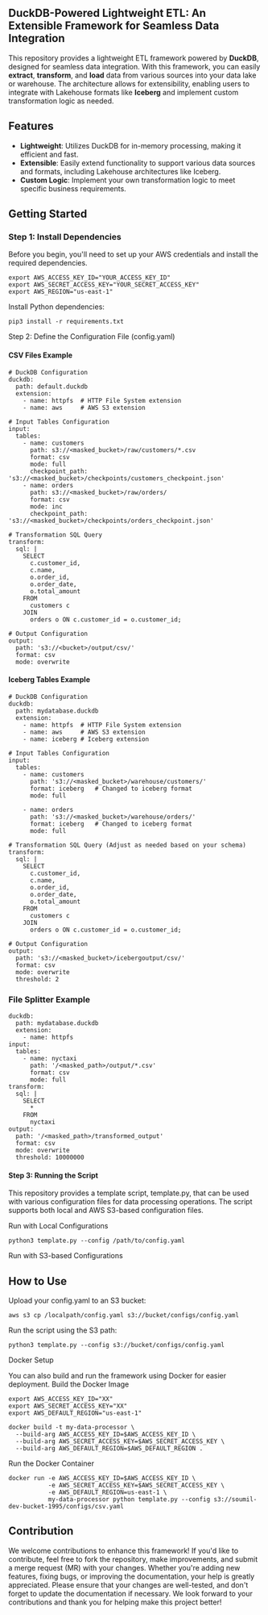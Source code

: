 ## DuckDB-Powered Lightweight ETL: An Extensible Framework for Seamless Data Integration


This repository provides a lightweight ETL framework powered by **DuckDB**, designed for seamless data integration. With this framework, you can easily **extract**, **transform**, and **load** data from various sources into your data lake or warehouse. The architecture allows for extensibility, enabling users to integrate with Lakehouse formats like **Iceberg** and implement custom transformation logic as needed.


## Features

- **Lightweight**: Utilizes DuckDB for in-memory processing, making it efficient and fast.
- **Extensible**: Easily extend functionality to support various data sources and formats, including Lakehouse architectures like Iceberg.
- **Custom Logic**: Implement your own transformation logic to meet specific business requirements.

## Getting Started

### Step 1: Install Dependencies


Before you begin, you'll need to set up your AWS credentials and install the required dependencies.

```
export AWS_ACCESS_KEY_ID="YOUR_ACCESS_KEY_ID"
export AWS_SECRET_ACCESS_KEY="YOUR_SECRET_ACCESS_KEY"
export AWS_REGION="us-east-1"

```
Install Python dependencies:
```
pip3 install -r requirements.txt
```

Step 2: Define the Configuration File (config.yaml)


#### CSV Files Example
```
# DuckDB Configuration
duckdb:
  path: default.duckdb
  extension:
    - name: httpfs  # HTTP File System extension
    - name: aws     # AWS S3 extension

# Input Tables Configuration
input:
  tables:
    - name: customers
      path: s3://<masked_bucket>/raw/customers/*.csv
      format: csv
      mode: full
      checkpoint_path: 's3://<masked_bucket>/checkpoints/customers_checkpoint.json'
    - name: orders
      path: s3://<masked_bucket>/raw/orders/
      format: csv
      mode: inc
      checkpoint_path: 's3://<masked_bucket>/checkpoints/orders_checkpoint.json'

# Transformation SQL Query
transform:
  sql: |
    SELECT 
      c.customer_id, 
      c.name, 
      o.order_id, 
      o.order_date, 
      o.total_amount 
    FROM 
      customers c 
    JOIN 
      orders o ON c.customer_id = o.customer_id;

# Output Configuration
output:
  path: 's3://<bucket>/output/csv/'
  format: csv
  mode: overwrite

```
#### Iceberg Tables Example

```
# DuckDB Configuration
duckdb:
  path: mydatabase.duckdb
  extension:
    - name: httpfs  # HTTP File System extension
    - name: aws     # AWS S3 extension
    - name: iceberg # Iceberg extension

# Input Tables Configuration
input:
  tables:
    - name: customers
      path: 's3://<masked_bucket>/warehouse/customers/'
      format: iceberg   # Changed to iceberg format
      mode: full

    - name: orders
      path: 's3://<masked_bucket>/warehouse/orders/'
      format: iceberg   # Changed to iceberg format
      mode: full

# Transformation SQL Query (Adjust as needed based on your schema)
transform:
  sql: |
    SELECT 
      c.customer_id, 
      c.name, 
      o.order_id, 
      o.order_date, 
      o.total_amount 
    FROM 
      customers c 
    JOIN 
      orders o ON c.customer_id = o.customer_id;

# Output Configuration
output:
  path: 's3://<masked_bucket>/icebergoutput/csv/'
  format: csv
  mode: overwrite
  threshold: 2

```
### File Splitter Example
```
duckdb:
  path: mydatabase.duckdb
  extension:
    - name: httpfs
input:
  tables:
    - name: nyctaxi
      path: '/<masked_path>/output/*.csv'
      format: csv
      mode: full
transform:
  sql: |
    SELECT 
      * 
    FROM 
      nyctaxi
output:
  path: '/<masked_path>/transformed_output'
  format: csv
  mode: overwrite
  threshold: 10000000

```


#### Step 3: Running the Script
This repository provides a template script, template.py, that can be used with various configuration files for data processing operations. The script supports both local and AWS S3-based configuration files.


Run with Local Configurations
```
python3 template.py --config /path/to/config.yaml

```
Run with S3-based Configurations

## How to Use

Upload your config.yaml to an S3 bucket:
```
aws s3 cp /localpath/config.yaml s3://bucket/configs/config.yaml
```

Run the script using the S3 path:
```
python3 template.py --config s3://bucket/configs/config.yaml

```

Docker Setup

You can also build and run the framework using Docker for easier deployment.
Build the Docker Image

```
export AWS_ACCESS_KEY_ID="XX"
export AWS_SECRET_ACCESS_KEY="XX"
export AWS_DEFAULT_REGION="us-east-1"

docker build -t my-data-processor \
  --build-arg AWS_ACCESS_KEY_ID=$AWS_ACCESS_KEY_ID \
  --build-arg AWS_SECRET_ACCESS_KEY=$AWS_SECRET_ACCESS_KEY \
  --build-arg AWS_DEFAULT_REGION=$AWS_DEFAULT_REGION .

```
Run the Docker Container
```
docker run -e AWS_ACCESS_KEY_ID=$AWS_ACCESS_KEY_ID \
           -e AWS_SECRET_ACCESS_KEY=$AWS_SECRET_ACCESS_KEY \
           -e AWS_DEFAULT_REGION=us-east-1 \
           my-data-processor python template.py --config s3://soumil-dev-bucket-1995/configs/csv.yaml

```


## Contribution


We welcome contributions to enhance this framework! If you'd like to contribute, feel free to fork the repository, make improvements, and submit a merge request (MR) with your changes. Whether you're adding new features, fixing bugs, or improving the documentation, your help is greatly appreciated. Please ensure that your changes are well-tested, and don't forget to update the documentation if necessary. We look forward to your contributions and thank you for helping make this project better!
